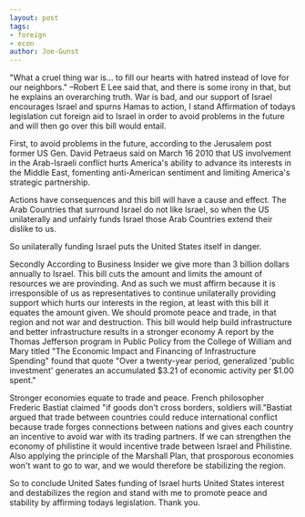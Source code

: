 ```yaml
---
layout: post
tags: 
- foreign 
- econ
author: Joe-Gunst
---
```


"What a cruel thing war is... to fill our hearts with hatred instead of love for our neighbors." –Robert E Lee said that, and there is some irony in that, but he explains an overarching truth. War is bad, and our support of Israel encourages Israel and spurns Hamas to action, I stand Affirmation of todays legislation cut foreign aid to Israel in order to avoid problems in the future and will then go over this bill would entail.

First, to avoid problems in the future, according to the Jerusalem post former US Gen. David Petraeus said on March 16 2010 that US involvement in the Arab-Israeli conflict hurts America's ability to advance its interests in the Middle East, fomenting anti-American sentiment and limiting America's strategic partnership.

Actions have consequences and this bill will have a cause and effect. The Arab Countries that surround Israel do not like Israel, so when the US unilaterally and unfairly funds Israel those Arab Countries extend their dislike to us.

So unilaterally funding Israel puts the United States itself in danger.

Secondly According to Business Insider we give more than 3 billion dollars annually to Israel. This bill cuts the amount and limits the amount of resources we are provinding. And as such we must affirm because it is irresponsible of us as representatives to continue unilaterally providing support which hurts our interests in the region, at least with this bill it equates the amount given. We should promote peace and trade, in that region and not war and destruction. This bill would help build infrastructure and better infrastructure results in a stronger economy A report by the Thomas Jefferson program in Public Policy from the College of William and Mary titled "The Economic Impact and Financing of Infrastructure Spending" found that quote "Over a twenty-year period, generalized 'public investment' generates an accumulated $3.21 of economic activity per $1.00 spent."

Stronger economies equate to trade and peace. French philosopher Frederic Bastiat claimed "if goods don't cross borders, soldiers will."Bastiat argued that trade between countries could reduce international conflict because trade forges connections between nations and gives each country an incentive to avoid war with its trading partners. If we can strengthen the economy of philistine it would incentive trade between Israel and Philistine. Also applying the principle of the Marshall Plan, that prosporous economies won't want to go to war, and we would therefore be stabilizing the region.

So to conclude United Sates funding of Israel hurts United States interest and destabilizes the region and stand with me to promote peace and stability by affirming todays legislation. Thank you.
